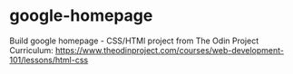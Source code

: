 # google-homepage
Build google homepage - CSS/HTMl project from The Odin Project Curriculum:
  https://www.theodinproject.com/courses/web-development-101/lessons/html-css